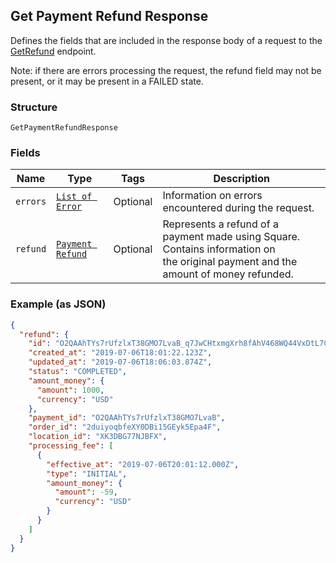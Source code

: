 ## Get Payment Refund Response

Defines the fields that are included in the response body of
a request to the [GetRefund](#endpoint-refunds-getpaymentrefund) endpoint.

Note: if there are errors processing the request, the refund field may not be
present, or it may be present in a FAILED state.

### Structure

`GetPaymentRefundResponse`

### Fields

| Name | Type | Tags | Description |
|  --- | --- | --- | --- |
| `errors` | [`List of Error`](/doc/models/error.md) | Optional | Information on errors encountered during the request. |
| `refund` | [`Payment Refund`]($m/PaymentRefund) | Optional | Represents a refund of a payment made using Square. Contains information on<br>the original payment and the amount of money refunded. |

### Example (as JSON)

```json
{
  "refund": {
    "id": "O2QAAhTYs7rUfzlxT38GMO7LvaB_q7JwCHtxmgXrh8fAhV468WQ44VxDtL7CU4yVRlsbXmI",
    "created_at": "2019-07-06T18:01:22.123Z",
    "updated_at": "2019-07-06T18:06:03.874Z",
    "status": "COMPLETED",
    "amount_money": {
      "amount": 1000,
      "currency": "USD"
    },
    "payment_id": "O2QAAhTYs7rUfzlxT38GMO7LvaB",
    "order_id": "2duiyoqbfeXY0DBi15GEyk5Epa4F",
    "location_id": "XK3DBG77NJBFX",
    "processing_fee": [
      {
        "effective_at": "2019-07-06T20:01:12.000Z",
        "type": "INITIAL",
        "amount_money": {
          "amount": -59,
          "currency": "USD"
        }
      }
    ]
  }
}
```

